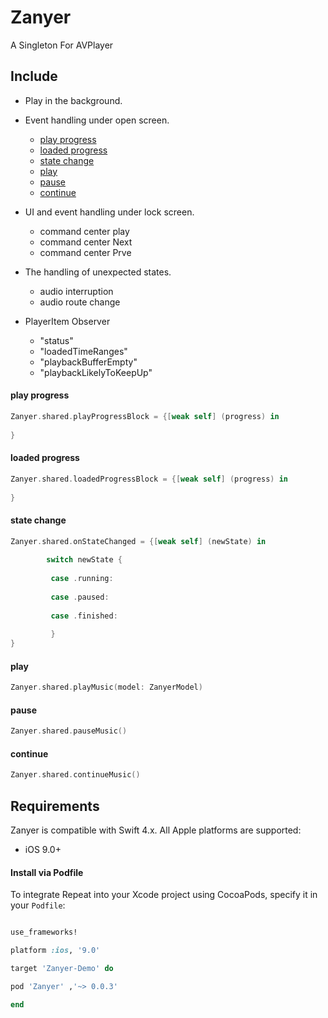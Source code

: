 # Zanyer

A Singleton For AVPlayer


## Include
* Play in the background.
   
* Event handling under open screen.
   * [play progress](#PlayProgress)
   * [loaded progress](#LoadedProgress)
   * [state change](#StateChange)
   * [play](#Play)
   * [pause](#Pause)
   * [continue](#Continue)
   
* UI and event handling under lock screen.
   * command center play
   * command center Next
   * command center Prve
   
* The handling of unexpected states.
   * audio interruption
   * audio route change
   
* PlayerItem Observer
   * "status"
   * "loadedTimeRanges"
   * "playbackBufferEmpty"
   * "playbackLikelyToKeepUp"




<a name="PlayProgress"/>

####  play progress

```swift
Zanyer.shared.playProgressBlock = {[weak self] (progress) in
   
}
```
<a name="LoadedProgress"/>

####  loaded progress

```swift
Zanyer.shared.loadedProgressBlock = {[weak self] (progress) in
         
}
```
<a name="StateChange"/>

####  state change

```swift
Zanyer.shared.onStateChanged = {[weak self] (newState) in
             
        switch newState {
            
         case .running:
            
         case .paused:
              
         case .finished:
                
         }
}
```

<a name="Play"/>

####  play

```swift
Zanyer.shared.playMusic(model: ZanyerModel)
```

<a name="Pause"/>

####  pause

```swift
Zanyer.shared.pauseMusic()
```

<a name="Continue"/>

####  continue

```swift
Zanyer.shared.continueMusic()
```





## Requirements

Zanyer is compatible with Swift 4.x.
All Apple platforms are supported:

* iOS 9.0+




#### Install via Podfile

To integrate Repeat into your Xcode project using CocoaPods, specify it in your `Podfile`:

```ruby

use_frameworks!

platform :ios, '9.0'

target 'Zanyer-Demo' do

pod 'Zanyer' ,'~> 0.0.3'

end
```


